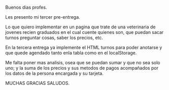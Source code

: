 Buenos dias profes.

Les presento mi tercer pre-entrega.

Lo que quiero implementar en un pagina que trate de una veterinaria de jovenes recien graduados en el cual cuente quienes son,
 que puedan sacar turnos preguntar cosas, saber los precios, etc.

En la tercera entrega ya implemente el HTML turnos para poder anotarse y que quede agendado tanto enla tabla como en el localStorage.

Me falta poner mas analisis, osea que se puedan sumar y que no sea solo uno; y la suma de los precios y sus metodos de pagos acompañados por los datos de la persona encargada y su tarjeta.

MUCHAS GRACIAS SALUDOS.
